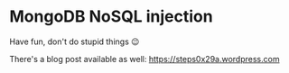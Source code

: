# MongoDB NoSQL injection
Have fun, don't do stupid things 😉

There's a blog post available as well: https://steps0x29a.wordpress.com
